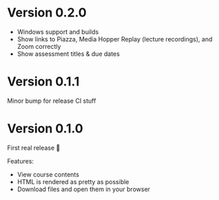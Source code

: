 # Version 0.2.0

  - Windows support and builds
  - Show links to Piazza, Media Hopper Replay (lecture recordings), and Zoom correctly
  - Show assessment titles & due dates

# Version 0.1.1

Minor bump for release CI stuff


# Version 0.1.0

First real release 🎉

Features:

  - View course contents
  - HTML is rendered as pretty as possible
  - Download files and open them in your browser
